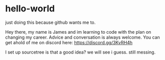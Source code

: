 # hello-world
just doing this because github wants me to.

Hey there, my name is James and im learning to code with the plan on changing my career.
Advice and conversation is always welcome.
You can get ahold of me on discord here: https://discord.gg/3KvRH4h

I set up sourcetree is that a good idea? we will see i guess.
still messing.
